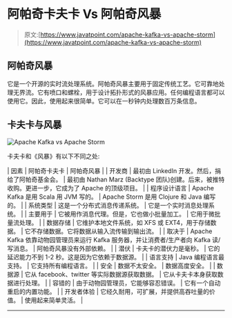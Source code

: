 # 阿帕奇卡夫卡 Vs 阿帕奇风暴

> 原文:[https://www.javatpoint.com/apache-kafka-vs-apache-storm](https://www.javatpoint.com/apache-kafka-vs-apache-storm)

## 阿帕奇风暴

它是一个开源的实时流处理系统。阿帕奇风暴主要用于固定传统工艺。它可靠地处理无界流。它有喷口和螺栓，用于设计拓扑形式的风暴应用。任何编程语言都可以使用它。因此，使用起来很简单。它可以在一秒钟内处理数百万条信息。

## 卡夫卡与风暴

![Apache Kafka vs Apache Storm](../Images/72dfb7f50e00cfa02d5bbfc07711e4c2.png)

卡夫卡和《风暴》有以下不同之处:

| 因素 | 阿帕奇卡夫卡 | 阿帕奇风暴 |
| 开发商 | 最初由 LinkedIn 开发。然后，捐给了阿帕奇基金会。 | 最初由 Nathan Marz (Backtype 团队)创建。后来，被推特收购。更进一步，它成为了 Apache 的顶级项目。 |
| 程序设计语言 | Apache Kafka 是用 Scala 用 JVM 写的。 | Apache Storm 是用 Clojure 和 Java 编写的。 |
| 系统类型 | 这是一个分布式消息传递系统。 | 它是一个实时消息处理系统。 |
| 主要用于 | 它被用作消息代理。但是，它也做小批量加工。 | 它用于微批量流处理。 |
| 数据存储 | 它维护本地文件系统，如 XFS 或 EXT4，用于存储数据。 | 它不存储数据。它将数据从输入流传输到输出流。 |
| 取决于 | Apache Kafka 依靠动物园管理员来运行 Kafka 服务器，并让消费者/生产者向 Kafka 读/写消息。 | 阿帕奇风暴没有外部依赖。 |
| 潜伏 | 卡夫卡的潜伏力是毫秒。 | 它的延迟能力不到 1-2 秒。这是因为它依赖于数据源。 |
| 语言支持 | Java 编程语言最支持。 | 它支持所有编程语言。 |
| 安全 | 数据不太安全。 | 数据高度安全。 |
| 数据源 | 它从 facebook、twitter 等实际数据源获取数据。 | 它从卡夫卡本身获取数据进行处理。 |
| 容错的 | 由于动物园管理员，它能够容忍错误。 | 它有一个自动重启的内置功能。 |
| 开发者体验 | 它经久耐用，可扩展，并提供高吞吐量的价值。 | 使用起来简单灵活。 |

* * *
